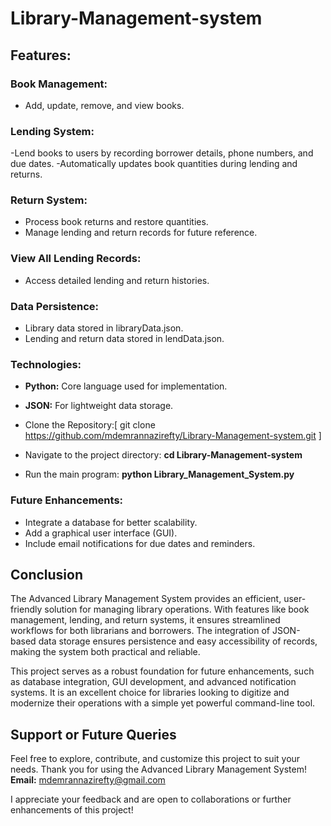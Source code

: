 # Library-Management-system

## Features:
### Book Management:
- Add, update, remove, and view books.
### Lending System:
-Lend books to users by recording borrower details, phone numbers, and due dates.
-Automatically updates book quantities during lending and returns.
### Return System:
- Process book returns and restore quantities.
- Manage lending and return records for future reference.
### View All Lending Records:
- Access detailed lending and return histories.
### Data Persistence:
- Library data stored in libraryData.json.
- Lending and return data stored in lendData.json.
### Technologies:
- **Python:** Core language used for implementation.
- **JSON:** For lightweight data storage.

- Clone the Repository:[ git clone https://github.com/mdemrannazirefty/Library-Management-system.git ]
- Navigate to the project directory: **cd Library-Management-system**
- Run the main program:  **python Library_Management_System.py**

### Future Enhancements:
- Integrate a database for better scalability.
- Add a graphical user interface (GUI).
- Include email notifications for due dates and reminders.

## Conclusion
The Advanced Library Management System provides an efficient, user-friendly solution for managing library operations. With features like book management, lending, and return systems, it ensures streamlined workflows for both librarians and borrowers. The integration of JSON-based data storage ensures persistence and easy accessibility of records, making the system both practical and reliable.

This project serves as a robust foundation for future enhancements, such as database integration, GUI development, and advanced notification systems. It is an excellent choice for libraries looking to digitize and modernize their operations with a simple yet powerful command-line tool.

## Support or Future Queries
Feel free to explore, contribute, and customize this project to suit your needs. Thank you for using the Advanced Library Management System!
**Email:** mdemrannazirefty@gmail.com

I appreciate your feedback and are open to collaborations or further enhancements of this project!

